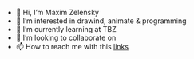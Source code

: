 - 👋 Hi, I’m Maxim Zelensky
- 👀 I’m interested in drawind, animate & programming
- 🌱 I’m currently learning at TBZ
- 💞️ I’m looking to collaborate on 
- 📫 How to reach me with this [links](linktr.ee/MaxZel)

<!---
MaxZell/MaxZell is a ✨ special ✨ repository because its `README.md` (this file) appears on your GitHub profile.
You can click the Preview link to take a look at your changes.
--->
